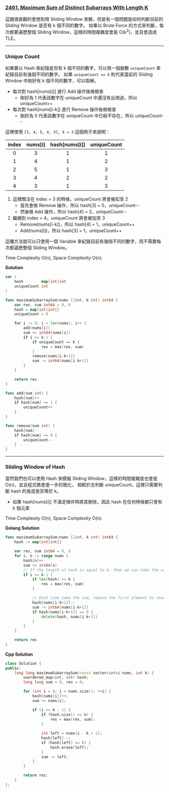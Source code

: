 ### [2461. Maximum Sum of Distinct Subarrays With Length K]

[2461. Maximum Sum of Distinct Subarrays With Length K]: https://leetcode.com/problems/maximum-sum-of-distinct-subarrays-with-length-k/

這題很直觀的會想到用 Sliding Window 來解，但是有一個問題是如何判斷目前的 Sliding Window 是否有 k 個不同的數字。
如果以 Brute Force 的方式來判斷，每次都要遍歷整個 Sliding Window，這樣的時間複雜度會是 O(k<sup>2</sup>)，並且會造成 TLE。

---

### Unique Count

如果要以 Hash 來紀錄是否有 k 個不同的數字，可以用一個變數 `uniqueCount` 來紀錄目前有幾個不同的數字。
如果 `uniqueCount == k` 則代表當前的 Sliding Window 中剛好有 k 個不同的數字，可以取解。

-   每次對 hash[nums[i]] 進行 Add 操作後做檢查
    -   剛好為 1 代表該數字在 uniqueCount 中還沒有出現過，所以 uniqueCount++
-   每次對 hash[nums[i-k]] 進行 Remove 操作後做檢查
    -   剛好為 0 代表該數字在 uniqueCount 中已經不存在，所以 uniqueCount--

這裡使用 `[3, 4, 5, 4, 3], k = 3` 這個例子來說明：

| index | nums[i] | hash[nums[i]] | uniqueCount |
|:-----:|:-------:|:-------------:|:-----------:|
| 0     | 3       | 1             | 1           |
| 1     | 4       | 1             | 2           |
| 2     | 5       | 1             | 3           |
| 3     | 4       | 2             | 2           |
| 4     | 3       | 1             | 3           |

1.  這裡關注在 index = 3 的時候，uniqueCount 將會被扣至 2
    -   首先會做 Remove 操作，所以 hash[3] = 0，uniqueCount--
    -   然後做 Add 操作，所以 hash[4] = 2，uniqueCount--
2.  繼續到 index = 4，uniqueCount 將會被加至 3
    -   Remove(nums[i-k])，所以 hash[4] = 1，uniqueCount++
    -   Add(nums[i])，所以 hash[3] = 1，uniqueCount++

這種方法就可以只使用一個 Variable 來紀錄目前有幾個不同的數字，而不需要每次都遍歷整個 Sliding Window。

Time Complexity O(n), Space Complexity O(n).

**Solution**
```go
var (
	hash        map[int]int
	uniqueCount int
)

func maximumSubarraySum(nums []int, k int) int64 {
	var res, sum int64 = 0, 0
	hash = map[int]int{}
	uniqueCount = 0

	for i := 0; i < len(nums); i++ {
        add(nums[i])
        sum += int64(nums[i])
		if i >= k-1 {
            if uniqueCount == k {
                res = max(res, sum)
            }
            remove(nums[i-k+1])
            sum -= int64(nums[i-k+1])
		}
	}

	return res
}

func add(num int) {
	hash[num]++
	if hash[num] == 1 {
		uniqueCount++
	}
}

func remove(num int) {
	hash[num]--
	if hash[num] == 0 {
		uniqueCount--
	}
}
```

---

### Sliding Window of Hash

當然我們也可以使用 Hash 來模擬 Sliding Window，這樣的時間複雜度也會是 O(n)，並且程式碼會進一步的簡化，
相較於去判斷 uniqueCount，這裡只需要判斷 hash 的長度是否等於 k。

-   如果 hash[nums[i]] 不滿足條件時將其刪除，因此 hash 在任何時候都只會有 k 個元素

Time Complexity O(n), Space Complexity O(n).

**Golang Solution**
```go
func maximumSubarraySum(nums []int, k int) int64 {
    hash := map[int]int{}

    var res, sum int64 = 0, 0
    for i, n := range nums {
        hash[n]++
        sum += int64(n)
		// If the length of hash is equal to k, then we can take the sum.
        if i >= k-1 {
            if len(hash) == k {
                res = max(res, sum)
            }

			// Each time take the sum, remove the first element to ready for the next sum.
            hash[nums[i-k+1]]--
            sum -= int64(nums[i-k+1])
            if hash[nums[i-k+1]] == 0 {
                delete(hash, nums[i-k+1])
            }
        }
    }

    return res
}
```

**Cpp Solution**
```cpp
class Solution {
public:
    long long maximumSubarraySum(const vector<int>& nums, int k) {
        unordered_map<int, int> hash;
        long long sum = 0, res = 0;

        for (int i = 0; i < nums.size(); ++i) {
            hash[nums[i]]++;
            sum += nums[i];

            if (i >= k - 1) {
                if (hash.size() == k) {
                    res = max(res, sum);
                }
                
                int left = nums[i - k + 1];
                hash[left]--;
                if (hash[left] == 0) {
                    hash.erase(left);
                }
                sum -= left;
            }
        }

        return res;
    }
};
```